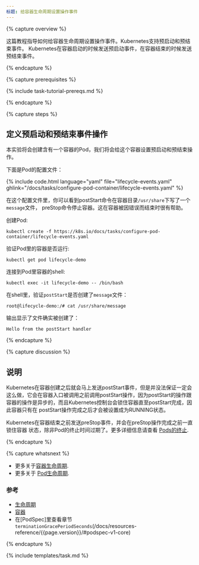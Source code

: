 ```yaml
---
标题: 给容器生命周期设置操作事件
---
```



{% capture overview %}

这篇教程指导如何给容器生命周期设置操作事件。Kubernetes支持预启动和预结束事件。
Kubernetes在容器启动的时候发送预启动事件，在容器结束的时候发送预结束事件。

{% endcapture %}


{% capture prerequisites %}

{% include task-tutorial-prereqs.md %}

{% endcapture %}


{% capture steps %}



## 定义预启动和预结束事件操作

本实验将会创建含有一个容器的Pod，我们将会给这个容器设置预启动和预结束操作。

下面是Pod的配置文件：

{% include code.html language="yaml" file="lifecycle-events.yaml" ghlink="/docs/tasks/configure-pod-container/lifecycle-events.yaml" %}

在这个配置文件里，你可以看到postStart命令在容器目录`/usr/share`下写了一个`message`文件，
preStop命令停止容器。这在容器被因错误而结束时很有帮助。

创建Pod:

    kubectl create -f https://k8s.io/docs/tasks/configure-pod-container/lifecycle-events.yaml

验证Pod里的容器是否运行:

    kubectl get pod lifecycle-demo

连接到Pod里容器的shell:

    kubectl exec -it lifecycle-demo -- /bin/bash

在shell里，验证`postStart`是否创建了`message`文件：

    root@lifecycle-demo:/# cat /usr/share/message

输出显示了文件确实被创建了：

    Hello from the postStart handler

{% endcapture %}



{% capture discussion %}


## 说明

Kubernetes在容器创建之后就会马上发送postStart事件，但是并没法保证一定会
这么做，它会在容器入口被调用之前调用postStart操作，因为postStart的操作跟容器的操作是异步的，而且Kubernetes控制台会锁住容器直至postStart完成，因此容器只有在
postStart操作完成之后才会被设置成为RUNNING状态。

Kubernetes在容器结束之前发送preStop事件，并会在preStop操作完成之前一直锁住容器
状态，除非Pod的终止时间过期了。更多详细信息请查看
[Pods的终止](/docs/user-guide/pods/#termination-of-pods).

{% endcapture %}


{% capture whatsnext %}

* 更多关于[容器生命周期](/docs/concepts/containers/container-lifecycle-hooks/).
* 更多关于 [Pod生命周期](/docs/concepts/workloads/pods/pod-lifecycle/).


### 参考

* [生命周期](/docs/resources-reference/{{page.version}}/#lifecycle-v1-core)
* [容器](/docs/resources-reference/{{page.version}}/#container-v1-core)
* 在[PodSpec]里查看章节`terminationGracePeriodSeconds`(/docs/resources-reference/{{page.version}}/#podspec-v1-core)

{% endcapture %}

{% include templates/task.md %}
